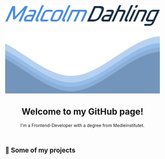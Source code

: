 <br>
<br>

<div align="center">
  <img src="https://raw.githubusercontent.com/MalcolmDahling/MalcolmDahling/main/images/current/malcolmdahling.png">
</div>

<br>

<img src="https://raw.githubusercontent.com/MalcolmDahling/MalcolmDahling/5ca3aaaef56b6c759a17ecc0d2df67d206a3fa7c/images/current/waves.svg" width="100%" height="200px">

<br>

<h1 align="center">Welcome to my GitHub page!</h1>
<p align="center">I'm a Frontend-Developer with a degree from Medieinstitutet.</p>

<br>

<h2>📂 Some of my projects</h2>

<svg fill="none" viewBox="0 0 600 300" width="600" height="300" xmlns="http://www.w3.org/2000/svg">
  <foreignObject width="100%" height="100%">
    <div xmlns="http://www.w3.org/1999/xhtml">
      <style>
        .container{
          width: 100%;
          height: 300px;
          display: flex;
          flex-wrap: wrap; 
        }
        
        .link{
          flex-basis:50%;
        }
      </style>
      <div class="container">
        <a href="https://github.com/MalcolmDahling/cv" class="link">
          <img src="https://github.com/MalcolmDahling/MalcolmDahling/blob/main/images/current/cv.png" width="49%">
        </a>
        <a href="https://roverredovisning.se/" class="link">
          <img src="https://raw.githubusercontent.com/MalcolmDahling/MalcolmDahling/refs/heads/main/images/current/rover-redovisning.png" width="49%">
        </a>
        <a href="https://github.com/MalcolmDahling/isak_dahling_music" class="link">
          <img src="https://raw.githubusercontent.com/MalcolmDahling/MalcolmDahling/main/images/current/isak_dahling_music.png" width="49%">
        </a>
        <a href="https://marknadskollen.vercel.app/" class="link">
          <img src="https://github.com/MalcolmDahling/MalcolmDahling/blob/main/images/current/marknadskollen.png" width="49%">
        </a>
      </div>
    </div>
  </foreignObject>
</svg>

<br>

<h2>📈 Stats and skills</h2>

<div align="center">
  <a href="https://github.com/MalcolmDahling">
    <img align="center" src="https://github-readme-stats.vercel.app/api/top-langs/?username=MalcolmDahling&langs_count=3&theme=github_dark" />
  </a>
  <a href="https://github.com/MalcolmDahling">
    <img align="center" src="https://github-readme-stats.vercel.app/api?username=MalcolmDahling&show_icons=true&line_height=27&count_private=true&theme=github_dark" alt="MalcolmDahling's GitHub Stats" />
  </a>
</div>

<br>
<br>

<div align="center">
  <img src="https://deviconapi.vercel.app/html5?theme=dark&size=80"/>
  <img src="https://deviconapi.vercel.app/javascript?theme=dark&size=80"/>
  <img src="https://deviconapi.vercel.app/typescript?theme=dark&size=80"/>
  <img src="https://deviconapi.vercel.app/nodejs?theme=dark&size=80"/>
  <img src="https://deviconapi.vercel.app/react?theme=dark&size=80"/>
  <img src="https://deviconapi.vercel.app/nextjs?theme=dark&size=80"/>
  <img src="https://deviconapi.vercel.app/jquery?theme=dark&size=80"/>
  <img src="https://deviconapi.vercel.app/angularjs?theme=dark&size=80"/>
  <img src="https://deviconapi.vercel.app/mysql?theme=dark&size=80"/>
  <img src="https://deviconapi.vercel.app/mongodb?theme=dark&size=80"/>
  <img src="https://deviconapi.vercel.app/sass?theme=dark&size=80"/>
  <img src="https://deviconapi.vercel.app/git?theme=dark&size=80"/>
  <img src="https://deviconapi.vercel.app/github?theme=dark&size=80"/>
  <img src="https://deviconapi.vercel.app/photoshop?theme=dark&size=80"/>
  <img src="https://deviconapi.vercel.app/illustrator?theme=dark&size=80"/>
  <img src="https://deviconapi.vercel.app/cplusplus?theme=dark&size=80"/>
  <img src="https://deviconapi.vercel.app/csharp?theme=dark&size=80"/>
</div>
